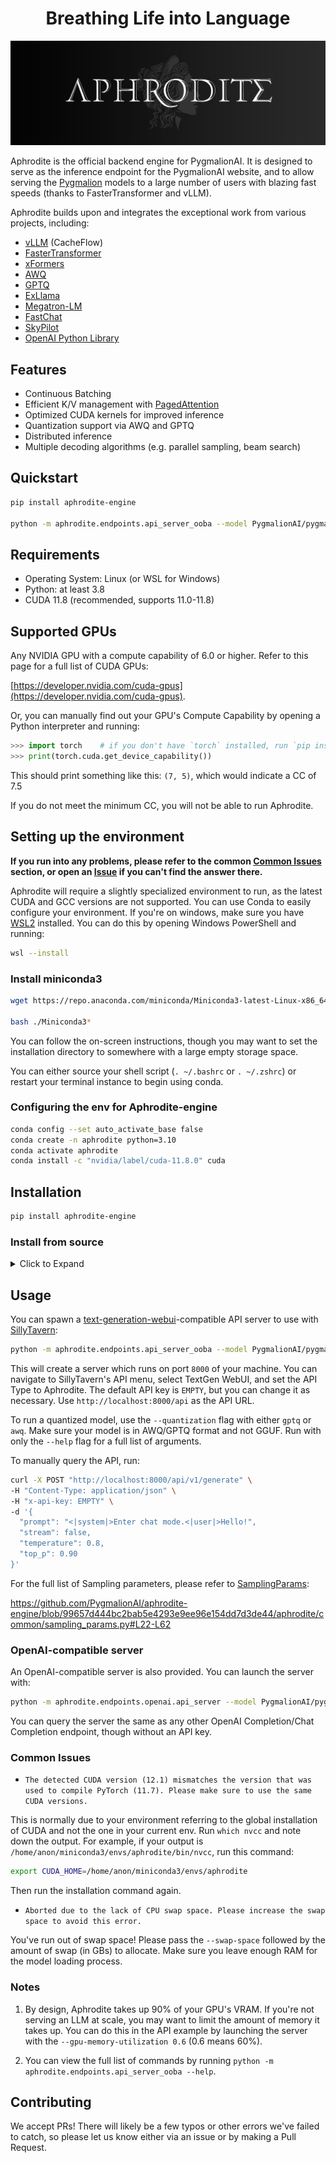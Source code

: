 <h1 align="center">
Breathing Life into Language
</h1>


![aphrodite](./assets/aphrodite.png)

Aphrodite is the official backend engine for PygmalionAI. It is designed to serve as the inference endpoint for the PygmalionAI website, and to allow serving the [Pygmalion](https://huggingface.co/PygmalionAI) models to a large number of users with blazing fast speeds (thanks to FasterTransformer and vLLM). 

Aphrodite builds upon and integrates the exceptional work from various projects, including:


- [vLLM](https://github.com/vllm-project/vllm) (CacheFlow)
- [FasterTransformer](https://github.com/NVIDIA/FasterTransformer)
- [xFormers](https://github.com/facebookresearch/xformers)
- [AWQ](https://github.com/mit-han-lab/llm-awq/)
- [GPTQ](https://github.com/IST-DASLab/gptq)
- [ExLlama](https://github.com/turboderp/exllama)
- [Megatron-LM](https://github.com/NVIDIA/Megatron-LM)
- [FastChat](https://github.com/lm-sys/FastChat)
- [SkyPilot](https://github.com/skypilot-org/skypilot)
- [OpenAI Python Library](https://github.com/openai/openai-python)


## Features

- Continuous Batching
- Efficient K/V management with [PagedAttention](./aphrodite/modeling/layers/attention.py)
- Optimized CUDA kernels for improved inference
- Quantization support via AWQ and GPTQ
- Distributed inference
- Multiple decoding algorithms (e.g. parallel sampling, beam search)


## Quickstart

```sh
pip install aphrodite-engine

python -m aphrodite.endpoints.api_server_ooba --model PygmalionAI/pygmalion-2-7b
```

## Requirements

- Operating System: Linux (or WSL for Windows)
- Python: at least 3.8
- CUDA 11.8 (recommended, supports 11.0-11.8)

## Supported GPUs

Any NVIDIA GPU with a compute capability of 6.0 or higher. Refer to this page for a full list of CUDA GPUs:

[https://developer.nvidia.com/cuda-gpus](https://developer.nvidia.com/cuda-gpus).


Or, you can manually find out your GPU's Compute Capability by opening a Python interpreter and running:
```py
>>> import torch    # if you don't have `torch` installed, run `pip install torch` first
>>> print(torch.cuda.get_device_capability())
```
This should print something like this: `(7, 5)`, which would indicate a CC of 7.5

If you do not meet the minimum CC, you will not be able to run Aphrodite.

## Setting up the environment
**If you run into any problems, please refer to the common [Common Issues](#common-issues) section, or open an [Issue](https://github.com/PygmalionAI/aphrodite-engine/issues) if you can't find the answer there.**

Aphrodite will require a slightly specialized environment to run, as the latest CUDA and GCC versions are not supported. You can use Conda to easily configure your environment. If you're on windows, make sure you have [WSL2](https://learn.microsoft.com/en-us/windows/wsl/install) installed. You can do this by opening Windows PowerShell and running:
```sh
wsl --install
```

### Install miniconda3

```sh
wget https://repo.anaconda.com/miniconda/Miniconda3-latest-Linux-x86_64.sh

bash ./Miniconda3*
```
You can follow the on-screen instructions, though you may want to set the installation directory to somewhere with a large empty storage space.

You can either source your shell script (`. ~/.bashrc` or `. ~/.zshrc`) or restart your terminal instance to begin using conda.

### Configuring the env for Aphrodite-engine
```sh
conda config --set auto_activate_base false
conda create -n aphrodite python=3.10
conda activate aphrodite
conda install -c "nvidia/label/cuda-11.8.0" cuda
```

## Installation

```sh
pip install aphrodite-engine
```

### Install from source
  <details>

  <summary>Click to Expand</summary>

  ```bash
  git clone https://github.com/PygmalionAI/aphrodite-engine && cd aphrodite-engine
  pip install -e .  # this will take a while
  ```
  </details>

## Usage

You can spawn a [text-generation-webui](https://github.com/oobabooga/text-generation-webui)-compatible API server to use with [SillyTavern](https://github.com/SillyTavern/SillyTavern):

```sh
python -m aphrodite.endpoints.api_server_ooba --model PygmalionAI/pygmalion-2-13b --max-model-len 4096 --max-num-batched-tokens 4096
```

This will create a server which runs on port `8000` of your machine. You can navigate to SillyTavern's API menu, select TextGen WebUI, and set the API Type to Aphrodite. The default API key is `EMPTY`, but you can change it as necessary. Use `http://localhost:8000/api` as the API URL.

To run a quantized model, use the `--quantization` flag with either `gptq` or `awq`. Make sure your model is in AWQ/GPTQ format and not GGUF. Run with only the `--help` flag for a full list of arguments.

To manually query the API, run:

```sh
curl -X POST "http://localhost:8000/api/v1/generate" \
-H "Content-Type: application/json" \
-H "x-api-key: EMPTY" \
-d '{
  "prompt": "<|system|>Enter chat mode.<|user|>Hello!",
  "stream": false,
  "temperature": 0.8,
  "top_p": 0.90
}'

```
For the full list of Sampling parameters, please refer to [SamplingParams](https://github.com/PygmalionAI/aphrodite-engine/blob/main/aphrodite/common/sampling_params.py):

https://github.com/PygmalionAI/aphrodite-engine/blob/99657d444bc2bab5e4293e9ee96e154dd7d3de44/aphrodite/common/sampling_params.py#L22-L62

### OpenAI-compatible server
An OpenAI-compatible server is also provided. You can launch the server with:
```sh
python -m aphrodite.endpoints.openai.api_server --model PygmalionAI/pygmalion-2-13b
```

You can query the server the same as any other OpenAI Completion/Chat Completion endpoint, though without an API key.

### Common Issues
- `The detected CUDA version (12.1) mismatches the version that was used to compile
      PyTorch (11.7). Please make sure to use the same CUDA versions.`

This is normally due to your environment referring to the global installation of CUDA and not the one in your current env. Run `which nvcc` and note down the output. For example, if your output is `/home/anon/miniconda3/envs/aphrodite/bin/nvcc`, run this command:
```sh
export CUDA_HOME=/home/anon/miniconda3/envs/aphrodite
```

Then run the installation command again.


- `Aborted due to the lack of CPU swap space. Please increase the swap space to avoid this error.`

You've run out of swap space! Please pass the `--swap-space` followed by the amount of swap (in GBs) to allocate. Make sure you leave enough RAM for the model loading process.
### Notes

1. By design, Aphrodite takes up 90% of your GPU's VRAM. If you're not serving an LLM at scale, you may want to limit the amount of memory it takes up. You can do this in the API example by launching the server with the `--gpu-memory-utilization 0.6` (0.6 means 60%).

2. You can view the full list of commands by running `python -m aphrodite.endpoints.api_server_ooba --help`.

## Contributing
We accept PRs! There will likely be a few typos or other errors we've failed to catch, so please let us know either via an issue or by making a Pull Request.
